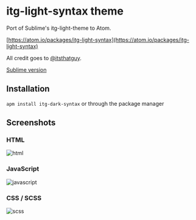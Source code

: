 # itg-light-syntax theme

Port of Sublime's itg-light-theme to Atom.

[https://atom.io/packages/itg-light-syntax](https://atom.io/packages/itg-light-syntax)

All credit goes to [@itsthatguy](http://github.com/itsthatguy).

[Sublime version](https://github.com/itsthatguy/theme-itg-flat)

## Installation

`apm install itg-dark-syntax` or through the package manager

## Screenshots

### HTML

![html](https://f.cloud.github.com/assets/2791730/2357560/5a8d8c78-a600-11e3-914c-3fe8a9aae50a.png)

### JavaScript

![javascript](https://f.cloud.github.com/assets/2791730/2357561/5be36a48-a600-11e3-99b1-9c7aa5aae388.png)

### CSS / SCSS

![scss](https://f.cloud.github.com/assets/2791730/2357562/5cefbd9c-a600-11e3-8999-1b9d59daadf1.png)
